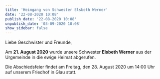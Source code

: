 ```yaml
---
title: 'Heimgang von Schwester Elsbeth Werner'
date: '22-08-2020 10:08'
publish_date: '22-08-2020 10:08'
unpublish_date: '03-09-2020 10:08'
show_sidebar: false
---
```


Liebe Geschwister und Freunde,

Am **21. August 2020** wurde unsere Schwester **Elsbeth Werner** aus der Urgemeinde in die ewige Heimat abgerufen.

Die Abschiedsfeier findet am Freitag, den 28. August 2020 um 14:00 Uhr auf unserem Friedhof in Glau statt.

